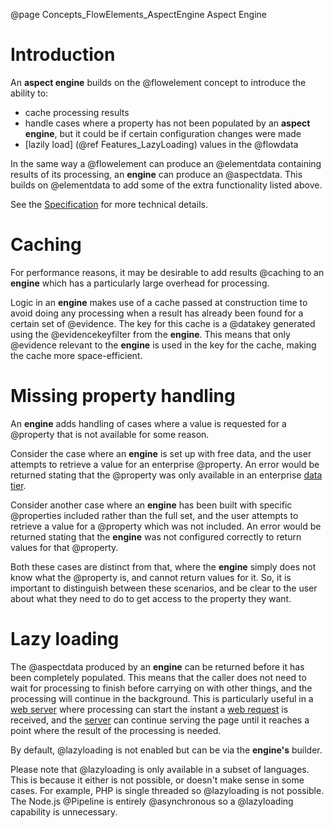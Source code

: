 @page Concepts_FlowElements_AspectEngine Aspect Engine

# Introduction

An **aspect engine** builds on the @flowelement concept to introduce the ability to:
* cache processing results
* handle cases where a property has not been populated by an **aspect engine**, but it could be if certain configuration changes were made
* [lazily load] (@ref Features_LazyLoading) values in the @flowdata

In the same way a @flowelement can produce an @elementdata containing results of its processing, an 
**engine** can produce an @aspectdata. This builds on @elementdata to add some of the extra functionality
listed above.

See the
[Specification](https://github.com/51Degrees/specifications/blob/main/pipeline-specification/conceptual-overview.md#aspect-engine)
for more technical details.

# Caching

For performance reasons, it may be desirable to add results @caching to an **engine** which has a particularly large overhead for 
processing.

Logic in an **engine** makes use of a cache passed at construction time to avoid doing any processing when a result has already been found
for a certain set of @evidence. The key for this cache is a @datakey generated using the @evidencekeyfilter from the **engine**.
This means that only @evidence relevant to the **engine** is used in the key for the cache, making the cache more space-efficient.


# Missing property handling

An **engine** adds handling of cases where a value is requested for a @property that is not available for some reason.

Consider the case where an **engine** is set up with free data, and the user attempts to retrieve a value for an enterprise @property.
An error would be returned stating that the @property was only available in an enterprise [data tier](@term{DataTier}).

Consider another case where an **engine** has been built with specific @properties included rather than the full set, and the user
attempts to retrieve a value for a @property which was not included. An error would be returned stating that the **engine** was not
configured correctly to return values for that @property.

Both these cases are distinct from that, where the **engine** simply does not know what the @property is, and cannot return values
for it. So, it is important to distinguish between these scenarios, and be clear to the user about what they need to do to get 
access to the property they want.


# Lazy loading

The @aspectdata produced by an **engine** can be returned before it has been completely populated. This means that the caller does not
need to wait for processing to finish before carrying on with other things, and the processing will continue in the background. This is
particularly useful in a [web server](@term{WebServer}) where processing can start the instant a [web request](@term{WebRequest}) is
received, and the [server](@term{WebServer}) can continue serving the page until it reaches a point where the result of the processing
is needed.

By default, @lazyloading is not enabled but can be via the **engine's** builder.

Please note that @lazyloading is only available in a subset of languages. This is because it either is not possible, or doesn't make sense
in some cases.
For example, PHP is single threaded so @lazyloading is not possible.
The Node.js @Pipeline is entirely @asynchronous so a @lazyloading capability is unnecessary.